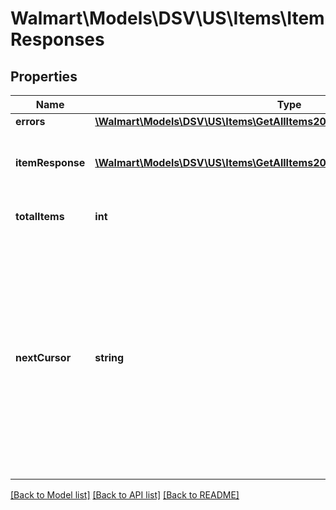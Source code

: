 # Walmart\Models\DSV\US\Items\ItemResponses

## Properties

Name | Type | Description | Notes
------------ | ------------- | ------------- | -------------
**errors** | [**\Walmart\Models\DSV\US\Items\GetAllItems200ResponseErrorsInner[]**](GetAllItems200ResponseErrorsInner.md) |  | [optional]
**itemResponse** | [**\Walmart\Models\DSV\US\Items\GetAllItems200ResponseItemResponseInner[]**](GetAllItems200ResponseItemResponseInner.md) | Items included in the response list |
**totalItems** | **int** | Total Items for the query | [optional]
**nextCursor** | **string** | Used for pagination when more than 200 items are retrieved. The nextCursor value of the response includes a link to another GET call which retrieves the next page of results. | [optional]


[[Back to Model list]](./) [[Back to API list]](../../../../../README.md#supported-apis) [[Back to README]](../../../../../README.md)
